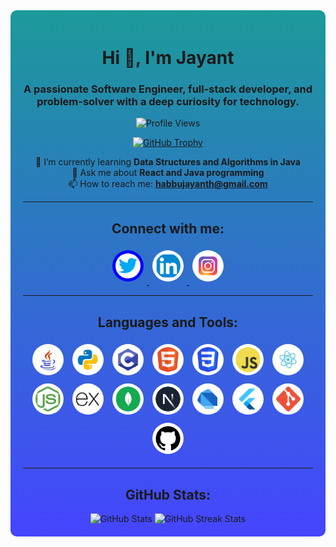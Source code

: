 <div align="center" style="background: linear-gradient(rgb(28, 154, 154), rgb(69, 69, 255)); padding: 20px; border-radius: 10px;">

# Hi 👋, I'm Jayant  
### A passionate Software Engineer, full-stack developer, and problem-solver with a deep curiosity for technology.

<img src="https://komarev.com/ghpvc/?username=jay1535&label=Profile%20views&color=0e75b6&style=flat" alt="Profile Views">

[![GitHub Trophy](https://github-profile-trophy.vercel.app/?username=jay1535&theme=radical&margin-w=15&margin-h=15)](https://github.com/ryo-ma/github-profile-trophy)

🌱 I’m currently learning **Data Structures and Algorithms in Java**  
💬 Ask me about **React and Java programming**  
📫 How to reach me: **habbujayanth@gmail.com**  

---

## Connect with me:
<p>
  <a href="https://twitter.com/jayanth" target="_blank">
    <img src="./assets/twitter.svg" alt="Twitter" width="40px" height="40px" style="margin:5px; padding:5px; background-color:blue; border-radius:40px;">
  </a>
  <a href="https://linkedin.com/in/jayant-habbu" target="_blank">
    <img src="./assets/linkedin.svg" alt="LinkedIn" width="40px" height="40px" style="margin:5px; padding:5px; background-color:white; border-radius:40px;">
  </a>
  <a href="https://instagram.com/jayant._.762" target="_blank">
    <img src="./assets/insta.svg" alt="Instagram" width="40px" height="40px" style="margin:5px; padding:5px; background-color:white; border-radius:40px;">
  </a>
</p>

---

## Languages and Tools:
<div>
  <img src="./assets/java.svg" alt="Java" width="40px" height="40px" style="margin:5px; padding:5px; background-color:white; border-radius:40px;">
  <img src="./assets/python.svg" alt="Python" width="40px" height="40px" style="margin:5px; padding:5px; background-color:white; border-radius:40px;">
  <img src="./assets/c.svg" alt="C" width="40px" height="40px" style="margin:5px; padding:5px; background-color:white; border-radius:40px;">
  
  <img src="./assets/html.svg" alt="HTML" width="40px" height="40px" style="margin:5px; padding:5px; background-color:white; border-radius:40px;">
  <img src="./assets/css.svg" alt="CSS" width="40px" height="40px" style="margin:5px; padding:5px; background-color:white; border-radius:40px;">
  <img src="./assets/javascript.svg" alt="JavaScript" width="40px" height="40px" style="margin:5px; padding:5px; background-color:white; border-radius:40px;">
  <img src="./assets/react.svg" alt="React" width="40px" height="40px" style="margin:5px; padding:5px; background-color:white; border-radius:40px;">
  <img src="./assets/nodejs.svg" alt="Node.js" width="40px" height="40px" style="margin:5px; padding:5px; background-color:white; border-radius:40px;">
  <img src="./assets/express.svg" alt="Express" width="40px" height="40px" style="margin:5px; padding:5px; background-color:white; border-radius:40px;">
  <img src="./assets/mongodb.svg" alt="MongoDB" width="40px" height="40px" style="margin:5px; padding:5px; background-color:white; border-radius:40px;">
  <img src="./assets/nextjs.svg" alt="Next.js" width="40px" height="40px" style="margin:5px; padding:5px; background-color:white; border-radius:40px;">
  
  <img src="./assets/dart.svg" alt="Dart" width="40px" height="40px" style="margin:5px; padding:5px; background-color:white; border-radius:40px;">
  <img src="./assets/flutter.svg" alt="Flutter" width="40px" height="40px" style="margin:5px; padding:5px; background-color:white; border-radius:40px;">
  
  <img src="./assets/git.svg" alt="Git" width="40px" height="40px" style="margin:5px; padding:5px; background-color:white; border-radius:40px;">
  <img src="./assets/github.svg" alt="GitHub" width="40px" height="40px" style="margin:5px; padding:5px; background-color:white; border-radius:40px;">
</div>

---

## GitHub Stats:
<div>
  <img src="https://github-readme-stats.vercel.app/api?username=jay1535&show_icons=true&locale=en" alt="GitHub Stats" width="48%">
  <img src="https://github-readme-streak-stats.herokuapp.com/?user=jay1535&" alt="GitHub Streak Stats" width="48%">
</div>

</div>
